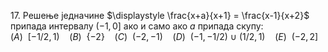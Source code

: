$17.$ Решење једначине $\displaystyle \frac{x+a}{x+1} = \frac{x-1}{x+2}$ припада интервалу $(-1, 0]$ ако и само ако $a$ припада скупу:
<br>
$(A)~~[-1/2,1)~~~~(B)~~\{-2\}~~~~(C)~~(-2, -1)~~~~(D)~~(-1,-1/2)~\cup~(1/2,1)~~~~(E)~~(-2,2]$